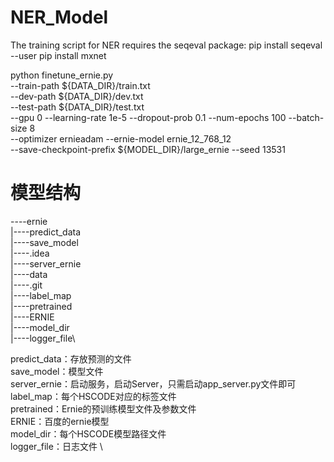 # NER_Model
The training script for NER requires the seqeval package:
 pip install seqeval --user
 pip install mxnet


 python finetune_ernie.py \
    --train-path ${DATA_DIR}/train.txt \
    --dev-path ${DATA_DIR}/dev.txt \
    --test-path ${DATA_DIR}/test.txt \
    --gpu 0 --learning-rate 1e-5 --dropout-prob 0.1 --num-epochs 100 --batch-size 8 \
    --optimizer ernieadam --ernie-model ernie_12_768_12 \
    --save-checkpoint-prefix ${MODEL_DIR}/large_ernie --seed 13531

# 模型结构
----ernie\
   |----predict_data\
   |----save_model\
   |----.idea\
   |----server_ernie\
   |----data\
   |----.git\
   |----label_map\
   |----pretrained\
   |----ERNIE\
   |----model_dir\
   |----logger_file\

predict_data：存放预测的文件 \
save_model：模型文件 \
server_ernie：启动服务，启动Server，只需启动app_server.py文件即可 \
label_map：每个HSCODE对应的标签文件 \
pretrained：Ernie的预训练模型文件及参数文件 \
ERNIE：百度的ernie模型 \
model_dir：每个HSCODE模型路径文件 \
logger_file：日志文件 \
 
 

